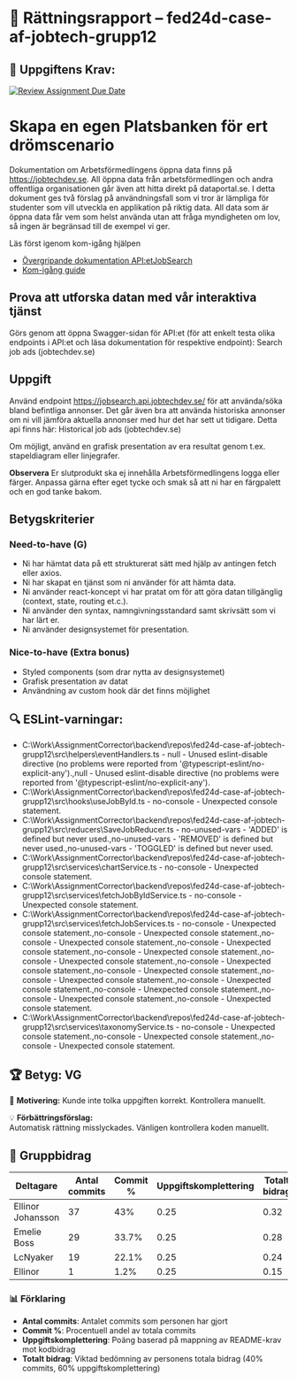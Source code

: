 # 📌 Rättningsrapport – fed24d-case-af-jobtech-grupp12

## 🎯 Uppgiftens Krav:
[![Review Assignment Due Date](https://classroom.github.com/assets/deadline-readme-button-22041afd0340ce965d47ae6ef1cefeee28c7c493a6346c4f15d667ab976d596c.svg)](https://classroom.github.com/a/6VsM7MHT)
# Skapa en egen Platsbanken för ert drömscenario 

Dokumentation om Arbetsförmedlingens öppna data finns på https://jobtechdev.se. All öppna data från arbetsförmedlingen och andra offentliga organisationen går även att hitta direkt på dataportal.se. 
I detta dokument ges två förslag på användningsfall som vi tror är lämpliga för studenter som vill utveckla en applikation på riktig data. All data som är öppna data får vem som helst använda utan att fråga myndigheten om lov, så ingen är begränsad till de exempel vi ger.

Läs först igenom kom-igång hjälpen 

-  [Övergripande dokumentation API:etJobSearch](https://jobtechdev.se/sv/components/jobsearch)
-  [Kom-igång guide](https://gitlab.com/arbetsformedlingen/education/education-api/-/blob/main/GETTING_STARTED.md)

## Prova att utforska datan med vår interaktiva tjänst 

Görs genom att öppna Swagger-sidan för API:et (för att enkelt testa olika endpoints i API:et och läsa dokumentation för respektive endpoint): Search job ads (jobtechdev.se) 

## Uppgift 

Använd endpoint https://jobsearch.api.jobtechdev.se/ för att använda/söka bland befintliga annonser. 
Det går även bra att använda historiska annonser om ni vill jämföra aktuella annonser med hur det har sett ut tidigare. Detta api finns här: Historical job ads (jobtechdev.se)

Om möjligt, använd en grafisk presentation av era resultat genom t.ex. stapeldiagram eller linjegrafer.

**Observera**
Er slutprodukt ska ej innehålla Arbetsförmedlingens logga eller färger. Anpassa gärna efter eget tycke och smak så att ni har en färgpalett och en god tanke bakom. 

## Betygskriterier 

### Need-to-have (G) 
- Ni har hämtat data på ett strukturerat sätt med hjälp av antingen fetch eller axios. 
- Ni har skapat en tjänst som ni använder för att hämta data. 
- Ni använder react-koncept vi har pratat om för att göra datan tillgänglig (context, state, routing et.c.). 
- Ni använder den syntax, namngivningsstandard samt skrivsätt som vi har lärt er.  
- Ni använder designsystemet för presentation. 

### Nice-to-have (Extra bonus) 
- Styled components (som drar nytta av designsystemet) 
- Grafisk presentation av datat 
- Användning av custom hook där det finns möjlighet

## 🔍 ESLint-varningar:
- C:\Work\AssignmentCorrector\backend\repos\fed24d-case-af-jobtech-grupp12\src\helpers\eventHandlers.ts - null - Unused eslint-disable directive (no problems were reported from '@typescript-eslint/no-explicit-any').,null - Unused eslint-disable directive (no problems were reported from '@typescript-eslint/no-explicit-any').
- C:\Work\AssignmentCorrector\backend\repos\fed24d-case-af-jobtech-grupp12\src\hooks\useJobById.ts - no-console - Unexpected console statement.
- C:\Work\AssignmentCorrector\backend\repos\fed24d-case-af-jobtech-grupp12\src\reducers\SaveJobReducer.ts - no-unused-vars - 'ADDED' is defined but never used.,no-unused-vars - 'REMOVED' is defined but never used.,no-unused-vars - 'TOGGLED' is defined but never used.
- C:\Work\AssignmentCorrector\backend\repos\fed24d-case-af-jobtech-grupp12\src\services\chartService.ts - no-console - Unexpected console statement.
- C:\Work\AssignmentCorrector\backend\repos\fed24d-case-af-jobtech-grupp12\src\services\fetchJobByIdService.ts - no-console - Unexpected console statement.
- C:\Work\AssignmentCorrector\backend\repos\fed24d-case-af-jobtech-grupp12\src\services\fetchJobServices.ts - no-console - Unexpected console statement.,no-console - Unexpected console statement.,no-console - Unexpected console statement.,no-console - Unexpected console statement.,no-console - Unexpected console statement.,no-console - Unexpected console statement.,no-console - Unexpected console statement.,no-console - Unexpected console statement.,no-console - Unexpected console statement.,no-console - Unexpected console statement.,no-console - Unexpected console statement.,no-console - Unexpected console statement.,no-console - Unexpected console statement.
- C:\Work\AssignmentCorrector\backend\repos\fed24d-case-af-jobtech-grupp12\src\services\taxonomyService.ts - no-console - Unexpected console statement.,no-console - Unexpected console statement.,no-console - Unexpected console statement.

## 🏆 **Betyg: VG**
📌 **Motivering:** Kunde inte tolka uppgiften korrekt. Kontrollera manuellt.

💡 **Förbättringsförslag:**  
Automatisk rättning misslyckades. Vänligen kontrollera koden manuellt.

## 👥 Gruppbidrag

| Deltagare | Antal commits | Commit % | Uppgiftskomplettering | Totalt bidrag |
| --------- | -------------- | -------- | ---------------------- | ------------- |
| Ellinor Johansson | 37 | 43% | 0.25 | 0.32 |
| Emelie Boss | 29 | 33.7% | 0.25 | 0.28 |
| LcNyaker | 19 | 22.1% | 0.25 | 0.24 |
| Ellinor | 1 | 1.2% | 0.25 | 0.15 |


### 📊 Förklaring
- **Antal commits**: Antalet commits som personen har gjort
- **Commit %**: Procentuell andel av totala commits
- **Uppgiftskomplettering**: Poäng baserad på mappning av README-krav mot kodbidrag 
- **Totalt bidrag**: Viktad bedömning av personens totala bidrag (40% commits, 60% uppgiftskomplettering)

